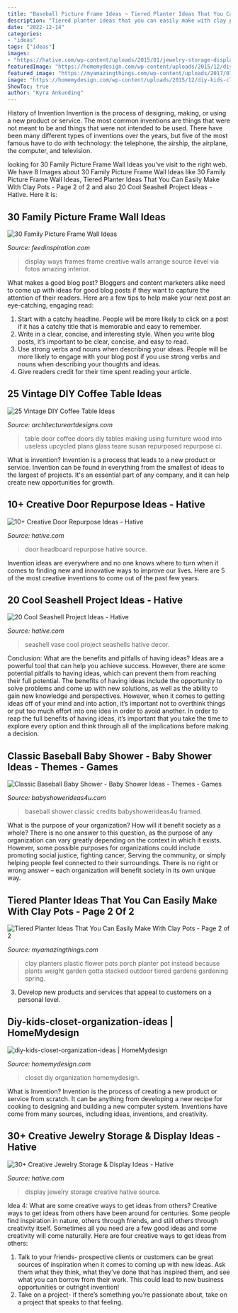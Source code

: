 ```yaml
---
title: "Baseball Picture Frame Ideas ~ Tiered Planter Ideas That You Can Easily Make With Clay Pots"
description: "Tiered planter ideas that you can easily make with clay pots"
date: "2022-12-14"
categories:
- "ideas"
tags: ["ideas"]
images:
- "https://hative.com/wp-content/uploads/2015/01/jewelry-storage-display-ideas/22-jewelry-storage-display-ideas.jpg"
featuredImage: "https://homemydesign.com/wp-content/uploads/2015/12/diy-kids-closet-organization-ideas.jpg"
featured_image: "https://myamazingthings.com/wp-content/uploads/2017/07/clay-pot-ideas-11.jpg"
image: "https://homemydesign.com/wp-content/uploads/2015/12/diy-kids-closet-organization-ideas.jpg"
ShowToc: true
author: "Kyra Ankunding"
---
```



History of Invention
Invention is the process of designing, making, or using a new product or service. The most common inventions are things that were not meant to be and things that were not intended to be used. There have been many different types of inventions over the years, but five of the most famous have to do with technology: the telephone, the airship, the airplane, the computer, and television.

	

		
looking for 30 Family Picture Frame Wall Ideas you've visit to the right web. We have 8 Images about 30 Family Picture Frame Wall Ideas like 30 Family Picture Frame Wall Ideas, Tiered Planter Ideas That You Can Easily Make With Clay Pots - Page 2 of 2 and also 20 Cool Seashell Project Ideas - Hative. Here it is:
		
    
## 30 Family Picture Frame Wall Ideas

<img loading=lazy src="http://feedinspiration.com/wp-content/uploads/2015/05/family-photo-wall-gallery.jpg" onerror="this.onerror=null;this.src='https://tse4.mm.bing.net/th?id=OIP.P5KjT6ZdTpyk0pOe0H56FQHaJ4&amp;pid=15.1';" alt="30 Family Picture Frame Wall Ideas">

_Source: feedinspiration.com_

>display ways frames frame creative walls arrange source ilevel via fotos amazing interior. 

	

What makes a good blog post?
Bloggers and content marketers alike need to come up with ideas for good blog posts if they want to capture the attention of their readers. Here are a few tips to help make your next post an eye-catching, engaging read: 
1. Start with a catchy headline. People will be more likely to click on a post if it has a catchy title that is memorable and easy to remember.
2. Write in a clear, concise, and interesting style. When you write blog posts, it’s important to be clear, concise, and easy to read.
3. Use strong verbs and nouns when describing your ideas. People will be more likely to engage with your blog post if you use strong verbs and nouns when describing your thoughts and ideas.
4. Give readers credit for their time spent reading your article.

    
## 25 Vintage DIY Coffee Table Ideas

<img loading=lazy src="https://www.architectureartdesigns.com/wp-content/uploads/2014/01/2241.jpg" onerror="this.onerror=null;this.src='https://tse2.mm.bing.net/th?id=OIP.Tnwfo1PMh76llenZGcE-wgHaJ3&amp;pid=15.1';" alt="25 Vintage DIY Coffee Table Ideas">

_Source: architectureartdesigns.com_

>table door coffee doors diy tables making using furniture wood into useless upcycled plans glass teare susan repurposed repurpose ci. 

	

What is invention?
Invention is a process that leads to a new product or service. Invention can be found in everything from the smallest of ideas to the largest of projects. It's an essential part of any company, and it can help create new opportunities for growth.

    
## 10+ Creative Door Repurpose Ideas - Hative

<img loading=lazy src="https://hative.com/wp-content/uploads/2014/09/door-repurpose-ideas/2-vintage-headboard.jpg" onerror="this.onerror=null;this.src='https://tse2.mm.bing.net/th?id=OIP.h5YYLsm4N6vpA2SobDuAwQHaJ4&amp;pid=15.1';" alt="10+ Creative Door Repurpose Ideas - Hative">

_Source: hative.com_

>door headboard repurpose hative source. 

	

Invention ideas are everywhere and no one knows where to turn when it comes to finding new and innovative ways to improve our lives. Here are 5 of the most creative inventions to come out of the past few years.

    
## 20 Cool Seashell Project Ideas - Hative

<img loading=lazy src="https://hative.com/wp-content/uploads/2014/12/seashell-project-ideas/7-seashell-vase.jpg" onerror="this.onerror=null;this.src='https://tse2.mm.bing.net/th?id=OIP.aPfXizY4yijZISR7BdlsEAHaJ4&amp;pid=15.1';" alt="20 Cool Seashell Project Ideas - Hative">

_Source: hative.com_

>seashell vase cool project seashells hative decor. 

	

Conclusion: What are the benefits and pitfalls of having ideas?
Ideas are a powerful tool that can help you achieve success. However, there are some potential pitfalls to having ideas, which can prevent them from reaching their full potential. The benefits of having ideas include the opportunity to solve problems and come up with new solutions, as well as the ability to gain new knowledge and perspectives. However, when it comes to getting ideas off of your mind and into action, it’s important not to overthink things or put too much effort into one idea in order to avoid another. In order to reap the full benefits of having ideas, it’s important that you take the time to explore every option and think through all of the implications before making a decision.

    
## Classic Baseball Baby Shower - Baby Shower Ideas - Themes - Games

<img loading=lazy src="https://babyshowerideas4u.com/wp-content/uploads/2016/07/Classic-Baseball-Baby-Shower-Framed-Art.jpg" onerror="this.onerror=null;this.src='https://tse2.mm.bing.net/th?id=OIP.J-Yo3kGCFebgIMvLxClG_AHaJ4&amp;pid=15.1';" alt="Classic Baseball Baby Shower - Baby Shower Ideas - Themes - Games">

_Source: babyshowerideas4u.com_

>baseball shower classic credits babyshowerideas4u framed. 

	

What is the purpose of your organization? How will it benefit society as a whole?
There is no one answer to this question, as the purpose of any organization can vary greatly depending on the context in which it exists. However, some possible purposes for organizations could include promoting social justice, fighting cancer, Serving the community, or simply helping people feel connected to their surroundings. There is no right or wrong answer – each organization will benefit society in its own unique way.

    
## Tiered Planter Ideas That You Can Easily Make With Clay Pots - Page 2 Of 2

<img loading=lazy src="https://myamazingthings.com/wp-content/uploads/2017/07/clay-pot-ideas-11.jpg" onerror="this.onerror=null;this.src='https://tse4.mm.bing.net/th?id=OIP.mqBBXnuIibwI0htc8rbG5AHaK2&amp;pid=15.1';" alt="Tiered Planter Ideas That You Can Easily Make With Clay Pots - Page 2 of 2">

_Source: myamazingthings.com_

>clay planters plastic flower pots porch planter pot instead because plants weight garden gotta stacked outdoor tiered gardens gardening spring. 

	

3. Develop new products and services that appeal to customers on a personal level.

    
## Diy-kids-closet-organization-ideas | HomeMydesign

<img loading=lazy src="https://homemydesign.com/wp-content/uploads/2015/12/diy-kids-closet-organization-ideas.jpg" onerror="this.onerror=null;this.src='https://tse4.mm.bing.net/th?id=OIP.yYpspr1RetT4Sd-WcwkpkAHaLH&amp;pid=15.1';" alt="diy-kids-closet-organization-ideas | HomeMydesign">

_Source: homemydesign.com_

>closet diy organization homemydesign. 

	

What is Invention?
Invention is the process of creating a new product or service from scratch. It can be anything from developing a new recipe for cooking to designing and building a new computer system. Inventions have come from many sources, including ideas, inventions, and creativity.

    
## 30+ Creative Jewelry Storage &amp; Display Ideas - Hative

<img loading=lazy src="https://hative.com/wp-content/uploads/2015/01/jewelry-storage-display-ideas/22-jewelry-storage-display-ideas.jpg" onerror="this.onerror=null;this.src='https://tse2.mm.bing.net/th?id=OIP.QTYojMsHxAUaXdXwJ7jSrwHaLK&amp;pid=15.1';" alt="30+ Creative Jewelry Storage &amp; Display Ideas - Hative">

_Source: hative.com_

>display jewelry storage creative hative source. 

	

Idea 4: What are some creative ways to get ideas from others?
Creative ways to get ideas from others have been around for centuries. Some people find inspiration in nature, others through friends, and still others through creativity itself. Sometimes all you need are a few good ideas and some creativity will come naturally. Here are four creative ways to get ideas from others: 
1) Talk to your friends- prospective clients or customers can be great sources of inspiration when it comes to coming up with new ideas. Ask them what they think, what they’ve done that has inspired them, and see what you can borrow from their work. This could lead to new business opportunities or outright invention! 
2) Take on a project- if there’s something you’re passionate about, take on a project that speaks to that feeling.

